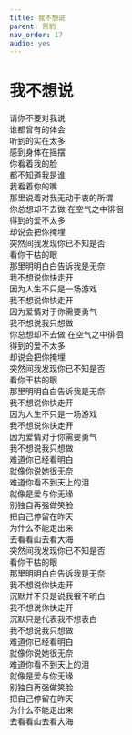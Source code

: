 ```yaml
---
title: 我不想说
parent: 黑豹
nav_order: 17
audio: yes
---
```


# 我不想说

请你不要对我说  
谁都曾有的体会  
听到的实在太多  
感到身体在摇摆  
你看着我的脸  
都不知道我是谁  
我看着你的嘴  
那里说着对我无动于衷的所谓  
你总想却不去做
在空气之中徘徊  
得到的爱不太多  
却说会把你掩埋  
突然间我发现你已不知是否  
看你干枯的眼  
那里明明白白告诉我是无奈  
我不想说你快走开  
因为人生不只是一场游戏  
我不想说你快走开  
因为爱情对于你需要勇气  
我不想说我只想做  
你总想却不去做
在空气之中徘徊  
得到的爱不太多  
却说会把你掩埋  
突然间我发现你已不知是否  
看你干枯的眼  
那里明明白白告诉我是无奈  
我不想说你快走开  
因为人生不只是一场游戏  
我不想说你快走开  
因为爱情对于你需要勇气  
我不想说我只想做  
难道你已经看明白  
就像你说她很无奈  
难道你看不到天上的泪  
就像是爱与你无缘  
别独自再强做笑脸  
把自己停留在昨天  
为什么不能走出来  
去看看山去看大海  
突然间我发现你已不知是否  
看你干枯的眼  
那里明明白白告诉我是无奈  
我不想说你快走开  
沉默并不只是说我很不明白  
我不想说你快走开  
沉默只是代表我不想表白  
我不想说我只想做  
难道你已经看明白  
就像你说她很无奈  
难道你看不到天上的泪  
就像是爱与你无缘  
别独自再强做笑脸  
把自己停留在昨天  
为什么不能走出来  
去看看山去看大海